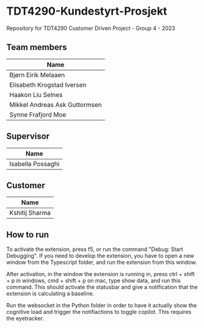 # TDT4290-Kundestyrt-Prosjekt

Repository for TDT4290 Customer Driven Project - Group 4 - 2023

## Team members

| Name                          |
| ----------------------------- |
| Bjørn Eirik Melaaen           |
| Elisabeth Krogstad Iversen    |
| Haakon Liu Selnes             |
| Mikkel Andreas Ask Guttormsen |
| Synne Frafjord Moe            |

## Supervisor

| Name              |
| ----------------- |
| Isabella Possaghi |

## Customer

| Name           |
| -------------- |
| Kshitij Sharma |

## How to run

To activate the extension, press f5, or run the command "Debug: Start Debugging". If you need to develop the extension, you have to open a new window from the Typescript folder, and run the extension from this window.

After activation, in the window the extension is running in, press ctrl + shift + p in windows, cmd + shift + p on mac, type show data, and run this command. This should activate the statusbar and give a notification that the extension is calculating a baseline.

Run the websocket in the Python folder in order to have it actually show the cognitive load and trigger the notifiactions to toggle copilot. This requires the eyetracker.
